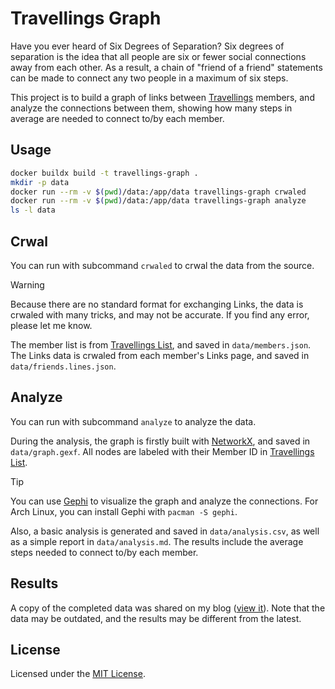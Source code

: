 # Travellings Graph
Have you ever heard of Six Degrees of Separation? Six degrees of separation is the idea that all people are six or fewer social connections away from each other. As a result, a chain of "friend of a friend" statements can be made to connect any two people in a maximum of six steps.

This project is to build a graph of links between [Travellings](https://www.travellings.cn/) members, and analyze the connections between them, showing how many steps in average are needed to connect to/by each member.

## Usage
```bash
docker buildx build -t travellings-graph .
mkdir -p data
docker run --rm -v $(pwd)/data:/app/data travellings-graph crwaled
docker run --rm -v $(pwd)/data:/app/data travellings-graph analyze
ls -l data
```

## Crwal
You can run with subcommand `crwaled` to crwal the data from the source.

> [!WARNING]  
> Because there are no standard format for exchanging Links, the data is crwaled with many tricks, and may not be accurate. If you find any error, please let me know.

The member list is from [Travellings List](https://list.travellings.cn/), and saved in `data/members.json`.  
The Links data is crwaled from each member's Links page, and saved in `data/friends.lines.json`.

## Analyze
You can run with subcommand `analyze` to analyze the data.

During the analysis, the graph is firstly built with [NetworkX](https://networkx.org/), and saved in `data/graph.gexf`. All nodes are labeled with their Member ID in [Travellings List](https://list.travellings.cn/).

> [!TIP]  
> You can use [Gephi](https://gephi.org/) to visualize the graph and analyze the connections. For Arch Linux, you can install Gephi with `pacman -S gephi`.

Also, a basic analysis is generated and saved in `data/analysis.csv`, as well as a simple report in `data/analysis.md`. The results include the average steps needed to connect to/by each member.

## Results
A copy of the completed data was shared on my blog \([view it](https://alampy.com/2024/05/02/test-six-degrees-of-separation-on-travellings/)\). Note that the data may be outdated, and the results may be different from the latest.

## License
Licensed under the [MIT License](LICENSE).
